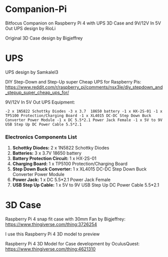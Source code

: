 # Companion-Pi
Bitfocus Companion on Raspberry Pi 4 with UPS 3D Case 
and 9V/12V In 5V Out UPS design 
by RioLi

Original 3D Case design by Bigjeffrey


# UPS
UPS design by Samkalel3

DIY Step-Down and Step-Up super Cheap UPS for Raspberry Pis: https://www.reddit.com/r/raspberry_pi/comments/nsx3le/diy_stepdown_and_stepup_super_cheap_ups_for/

9V/12V In 5V Out UPS Equipment:

`-2 x 1N5822 Schottky Diodes
-3 x 3.7  18650 battery
-1 x HX-2S-01
-1 x TP5100 Protection/Charging Board
-1 x XL4015 DC-DC Step Down Buck Converter Power Module
-1 x DC 5.5*2.1 Power Jack Female
-1 x 5V to 9V USB Step Up DC Power Cable 5.5*2.1`
### Electronics Components List

1. **Schottky Diodes:** 2 x 1N5822 Schottky Diodes
2. **Batteries:** 3 x 3.7V 18650 battery
3. **Battery Protection Circuit:** 1 x HX-2S-01
4. **Charging Board:** 1 x TP5100 Protection/Charging Board
5. **Step Down Buck Converter:** 1 x XL4015 DC-DC Step Down Buck Converter Power Module
6. **Power Jack:** 1 x DC 5.5*2.1 Power Jack Female
7. **USB Step Up Cable:** 1 x 5V to 9V USB Step Up DC Power Cable 5.5*2.1



# 3D Case
Raspberry Pi 4 snap fit case with 30mm Fan by Bigjeffrey:
https://www.thingiverse.com/thing:3726254

I use this Raspberry Pi 4 3D model to preview 

Raspberry Pi 4 3D Model for Case development by OculusQuest:
https://www.thingiverse.com/thing:4621310
